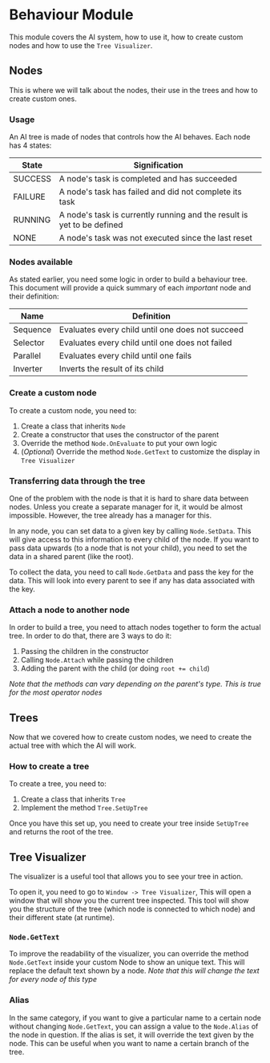 # Behaviour Module
This module covers the AI system, how to use it, how to create custom nodes and how to use the `Tree Visualizer`.

## Nodes
This is where we will talk about the nodes, their use in the trees and how to create custom ones.

### Usage
An AI tree is made of nodes that controls how the AI behaves. Each node has 4 states:

| State   | Signification                                                          |
|---------|------------------------------------------------------------------------|
| SUCCESS | A node's task is completed and has succeeded                           |
| FAILURE | A node's task has failed and did not complete its task                 |
| RUNNING | A node's task is currently running and the result is yet to be defined |
| NONE    | A node's task was not executed since the last reset                    |

### Nodes available
As stated earlier, you need some logic in order to build a behaviour tree. This document will provide a quick summary of each *important* node and their definition:

| Name     | Definition                                       |
|----------|--------------------------------------------------|
| Sequence | Evaluates every child until one does not succeed |
| Selector | Evaluates every child until one does not failed  |
| Parallel | Evaluates every child until one fails            |
| Inverter | Inverts the result of its child                  |

### Create a custom node
To create a custom node, you need to:
1. Create a class that inherits `Node`
2. Create a constructor that uses the constructor of the parent
3. Override the method `Node.OnEvaluate` to put your own logic
4. (*Optional*) Override the method `Node.GetText` to customize the display in `Tree Visualizer`

### Transferring data through the tree
One of the problem with the node is that it is hard to share data between nodes. Unless you create a separate manager for it, it would be almost impossible. However, the tree already has a manager for this.

In any node, you can set data to a given key by calling `Node.SetData`. This will give access to this information to every child of the node. If you want to pass data upwards (to a node that is not your child), you need to set the data in a shared parent (like the root).

To collect the data, you need to call `Node.GetData` and pass the key for the data. This will look into every parent to see if any has data associated with the key.

### Attach a node to another node
In order to build a tree, you need to attach nodes together to form the actual tree. In order to do that, there are 3 ways to do it:
1. Passing the children in the constructor
2. Calling `Node.Attach` while passing the children
3. Adding the parent with the child (or doing `root += child`)

*Note that the methods can vary depending on the parent's type. This is true for the most operator nodes*

## Trees
Now that we covered how to create custom nodes, we need to create the actual tree with which the AI will work.

### How to create a tree
To create a tree, you need to:
1. Create a class that inherits `Tree`
2. Implement the method `Tree.SetUpTree`

Once you have this set up, you need to create your tree inside `SetUpTree` and returns the root of the tree.

## Tree Visualizer
The visualizer is a useful tool that allows you to see your tree in action. 

To open it, you need to go to `Window -> Tree Visualizer`, This will open a window that will show you the current tree inspected. This tool will show you the structure of the tree (which node is connected to which node) and their different state (at runtime).

### `Node.GetText`
To improve the readability of the visualizer, you can override the method `Node.GetText` inside your custom Node to show an unique text. This will replace the default text shown by a node. *Note that this will change the text for every node of this type*

### Alias
In the same category, if you want to give a particular name to a certain node without changing `Node.GetText`, you can assign a value to the `Node.Alias` of the node in question. If the alias is set, it will override the text given by the node. This can be useful when you want to name a certain branch of the tree.